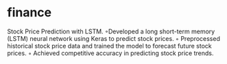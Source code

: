 # finance
  Stock Price Prediction with LSTM.         ◦Developed a long short-term memory (LSTM) neural network using Keras to predict stock prices.         ◦ Preprocessed historical stock price data and trained the model to forecast future stock prices.         ◦ Achieved competitive accuracy in predicting stock price trends.
